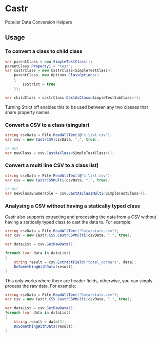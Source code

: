 # Castr

Popular Data Conversion Helpers

## Usage

### To convert a class to child class

```csharp
var parentClass = new SimpleTestClass();
parentClass.Property1 = "test";
var castrClass = new CastrClass<SimpleTestClass>(
    parentClass, new Options.ClassOptions()
    {
        IsStrict = true
    });

var childClass = castrClass.CastAsClass<SimpleTestSubClass>();
```

Turning Strict off enables this to be used between any two classes that share property names.


### Convert a CSV to a class (singular)

```csharp
string csvData = File.ReadAllText(@"c:\txt.csv");
var csv = new CastrCSV(csvData, ",", true);

// Act
var newClass = csv.CastAsClass<SimpleTestClass>();
```

### Convert a multi line CSV to a class list)

```csharp
string csvData = File.ReadAllText(@"c:\txt.csv");
var csv = new CastrCSVMulti(csvData, ",", true);

// Act
var newClassEnumerable = csv.CastAsClassMulti<SimpleTestClass>();

```

### Analysing a CSV without having a statically typed class

Castr also supports extracting and processing the data from a CSV without having a statically 
typed class to cast the data to.  For example:

```csharp
string csvData = File.ReadAllText("Data/stats.csv");
var csv = new Castr.CSV.CastrCSVMulti(csvData, ",", true);

var dataList = csv.GetRawData();

foreach (var data in dataList)
{   
    string result = csv.ExtractField("total_corners", data);
    DoSomethingWithData(result);
}
```

This only works where there are header fields, otherwise, you can simply process the raw data.
For example:

```csharp
string csvData = File.ReadAllText("Data/stats.csv");
var csv = new Castr.CSV.CastrCSVMulti(csvData, ",", true);

var dataList = csv.GetRawData();
foreach (var data in dataList)
{   
    string result = data[3];
    DoSomethingWithData(result);
}

```
